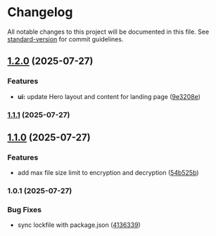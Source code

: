 # Changelog

All notable changes to this project will be documented in this file. See [standard-version](https://github.com/conventional-changelog/standard-version) for commit guidelines.

## [1.2.0](https://github.com/danutama/nextjs-aes-encryption/compare/v1.1.1...v1.2.0) (2025-07-27)


### Features

* **ui:** update Hero layout and content for landing page ([9e3208e](https://github.com/danutama/nextjs-aes-encryption/commit/9e3208e4da0ffcf041645ba98631aa494427972d))

### [1.1.1](https://github.com/danutama/nextjs-aes-encryption/compare/v1.1.0...v1.1.1) (2025-07-27)

## [1.1.0](https://github.com/danutama/nextjs-aes-encryption/compare/v1.0.1...v1.1.0) (2025-07-27)


### Features

* add max file size limit to encryption and decryption ([54b525b](https://github.com/danutama/nextjs-aes-encryption/commit/54b525b43f84fa16f6e34b933689b30c8d050aad))

### 1.0.1 (2025-07-27)


### Bug Fixes

* sync lockfile with package.json ([4136339](https://github.com/danutama/nextjs-aes-encryption/commit/4136339d41fb29200b4bc00eed8eec52b1746dae))
